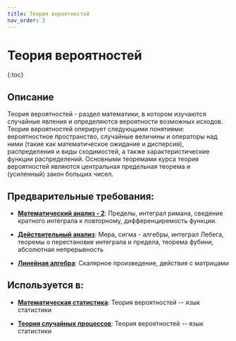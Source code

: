 ```yaml
---
title: Теория вероятностей
nav_order: 2
---
```


# Теория вероятностей


{:toc}

## Описание 
Теория вероятностей - раздел математики, в котором изучаются случайные явления и определяются 
вероятности возможных исходов. Теория вероятностей оперирует следующими понятиями: вероятностное 
пространство, случайные величины и операторы над ними (такие как математическое ожидание и дисперсия), 
распределения и виды сходимостей, а также характеристические функции распределений. 
Основными теоремами курса теория вероятностей являются центральная предельная теорема и (усиленный) закон больших чисел.


## Предварительные требования:

- **[Математический анализ - 2](calculus_ii.md)**: Пределы, интеграл римана, сведение кратного интеграла к повторному, дифференциремость функции. 


- **[Действительный анализ](real_analysis.md)**: Мера, сигма - алгебры, интеграл Лебега, теоремы о перестановке интеграла и предела, 
теорема фубини, абсолютная непрерывность


- **[Линейная алгебра](linear_algebra.md)**: Скалярное произведение, действия с матрицами



## Используется в:

- **[Математическая статистика](statistics.md)**: Теория вероятностей -- язык статистики


- **[Теория случайных процессов](stochastic_processes.md)**: Теория вероятностей -- язык статистики

